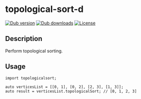 topological-sort-d
====
[![Dub version][dub-version]][dub-version-url]
[![Dub downloads][dub-downloads]][dub-downloads-url]
[![License][license-badge]][license-badge-url]


## Description

Perform topological sorting.

## Usage

```
import topologicalsort;

auto verticesList = [[0, 1], [0, 2], [2, 3], [1, 3]];
auto result = verticesList.topologicalSort; // [0, 1, 2, 3]
```
[dub-version]:       https://img.shields.io/dub/v/topological-sort.svg
[dub-version-url]:   https://code.dlang.org/packages/topological-sort
[dub-downloads]:     https://img.shields.io/dub/dt/topological-sort.svg
[dub-downloads-url]: https://code.dlang.org/packages/topological-sort
[license-badge]:     https://img.shields.io/badge/License-BSL%20v1.0-blue.svg
[license-badge-url]: ./LICENSE
